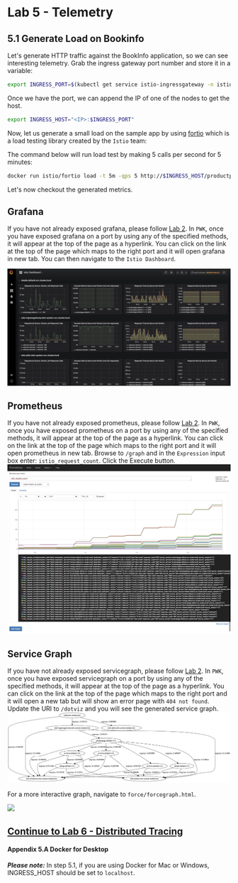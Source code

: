 # Lab 5 - Telemetry

## 5.1 Generate Load on Bookinfo
Let's generate HTTP traffic against the BookInfo application, so we can see interesting telemetry. Grab the ingress gateway port number and store it in a variable:

```sh
export INGRESS_PORT=$(kubectl get service istio-ingressgateway -n istio-system --template='{{(index .spec.ports 0).nodePort}}')
```

Once we have the port, we can append the IP of one of the nodes to get the host.

```sh
export INGRESS_HOST="<IP>:$INGRESS_PORT"
```

Now, let us generate a small load on the sample app by using [fortio](https://github.com/istio/fortio) which is a load testing library created by the `Istio` team:

The command below will run load test by making 5 calls per second for 5 minutes:
```sh
docker run istio/fortio load -t 5m -qps 5 http://$INGRESS_HOST/productpage
```

Let's now checkout the generated metrics.


## Grafana

If you have not already exposed grafana, please follow [Lab 2](../lab-2/README.md). 
In `PWK`, once you have exposed grafana on a port by using any of the specified methods, it will appear at the top of the page as a hyperlink. You can click on the link at the top of the page which maps to the right port and it will open grafana in new tab. You can then navigate to the `Istio Dashboard`.

![](img/Grafana_Istio_Dashboard.png)

## Prometheus
If you have not already exposed prometheus, please follow [Lab 2](../lab-2/README.md). 
In `PWK`, once you have exposed prometheus on a port by using any of the specified methods, it will appear at the top of the page as a hyperlink. You can click on the link at the top of the page which maps to the right port and it will open prometheus in new tab. 
Browse to `/graph` and in the `Expression` input box enter: `istio_request_count`. Click the Execute button.
![](img/Prometheus.png)

## Service Graph

If you have not already exposed servicegraph, please follow [Lab 2](../lab-2/README.md). 
In `PWK`, once you have exposed servicegraph on a port by using any of the specified methods, it will appear at the top of the page as a hyperlink. You can click on the link at the top of the page which maps to the right port and it will open a new tab but will show an error page with `404 not found`. 
Update the URI to `/dotviz` and you will see the generated service graph.
![](img/servicegraph.png)

For a more interactive graph, navigate to `force/forcegraph.html`.

![](https://istio.io/docs/tasks/telemetry/img/servicegraph-example.png)


## [Continue to Lab 6 - Distributed Tracing](../lab-6/README.md)


#### Appendix 5.A Docker for Desktop
***Please note:*** In step 5.1, if you are using Docker for Mac or Windows, INGRESS_HOST should be set to `localhost`.
